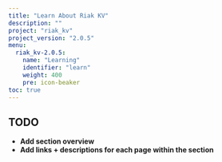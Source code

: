```yaml
---
title: "Learn About Riak KV"
description: ""
project: "riak_kv"
project_version: "2.0.5"
menu:
  riak_kv-2.0.5:
    name: "Learning"
    identifier: "learn"
    weight: 400
    pre: icon-beaker
toc: true
---
```


## TODO

- **Add section overview**
- **Add links + descriptions for each page within the section**
